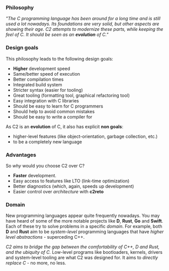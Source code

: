 
### Philosophy
*"The C programming language has been around for a long time and is still used
a lot nowadays. Its foundations are very solid, but other aspects
are showing their age. C2 attempts to modernize these parts, while keeping
the feel of C. It should be seen as an __evolution__ of C."*


### Design goals
This philosophy leads to the following design goals:

* __Higher__ development speed
* Same/better speed of execution
* Better compilation times
* Integrated build system
* Stricter syntax (easier for tooling)
* Great tooling (formatting tool, graphical refactoring tool)
* Easy integration with C libraries
* Should be easy to learn for C programmers
* Should help to avoid common mistakes
* Should be easy to write a compiler for

As C2 is an __evolution__ of C, it also has explicit __non goals__:

* higher-level features (like object-orientation, garbage collection, etc.)
* to be a completely new language

### Advantages
So *why* would you choose C2 over C?

* __Faster__ development.
* Easy access to features like LTO (link-time optimization)
* Better diagnostics (which, again, speeds up development)
* Easier control over *architecture* with __c2reto__


### Domain
New programming languages appear quite frequently nowadays. You may have
heard of some of the more notable projects like __D__, __Rust__, __Go__ 
and __Swift__. Each of these try to solve problems in a specific *domain*.
For example, both __D__ and __Rust__ aim to be *system-level* programming 
languages that have *higher level abstractions* - superceding C++.

*C2 aims to bridge the gap between the comfortability of C++, D and Rust,
and the ubiquity of C.* Low-level programs like bootloaders, kernels, 
drivers and system-level tooling are what C2 was designed for. It aims
to *directly replace C* - no more, no less.
